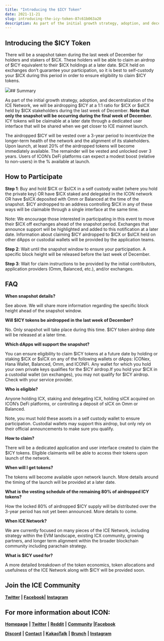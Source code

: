 ```yaml
---
title: "Introducing the $ICY Token"
date: 2021-11-21
slug: introducing-the-icy-token-87c61b063a20
description: As part of the initial growth strategy, adoption, and decentralization of the ICE Network, ICE will be airdropping $ICY at a 1:1 ratio for $ICX or $sICX held by $ICX stakeholders during the last week of December 2021
---
```


## Introducing the $ICY Token

There will be a snapshot taken during the last week of December for holders and stakers of $ICX. These holders will be able to claim an airdrop of $ICY equivalent to their $ICX holdings at a later date. $ICX held on exchanges don’t guarantee your participation, so it is best to self-custody your $ICX during this period in order to ensure eligibility to claim $ICY tokens.

![](https://cdn-images-1.medium.com/max/800/1*3YSmQWgpOXrK-tiD1SFBBQ.jpeg)## Summary

As part of the initial growth strategy, adoption, and decentralization of the ICE Network, we will be airdropping $ICY at a 1:1 ratio for $ICX or $sICX held by $ICX stakeholders during the last week of December. **Note that only the snapshot will be occurring during the final week of December.** ICY tokens will be claimable at a later date through a dedicated user interface that will be shared when we get closer to ICE mainnet launch.

The airdropped $ICY will be vested over a 3-year period to incentivize the longer-term health of the network and the alignment of its stakeholders. Upon launch, at least 20% of the airdropped tokens will become immediately available. The remainder will be vested and unlocked over 3 years. Users of ICON’s DeFi platforms can expect a modest boost (relative to non-users) in the % available at launch.

## How to Participate

**Step 1**: Buy and hold $ICX or $sICX in a self custody wallet (where you hold the private key) OR have $ICX staked and delegated in the ICON network OR have $sICX deposited with Omm or Balanced at the time of the snapshot. $ICY airdropped to an address controlling $ICX in any of these ways will be claimable through a single interface at the same time.

Note: We encourage those interested in participating in this event to move their $ICX off exchanges ahead of the snapshot period. Exchanges that announce support will be highlighted and added to this notification at a later date. Information about claiming $ICY airdropped to $ICX or $sICX held on other dApps or custodial wallets will be provided by the application teams.

**Step 2**: Wait until the snapshot window to ensure your participation. A specific block height will be released before the last week of December.

**Step 3**: Wait for claim instructions to be provided by the initial contributors, application providers (Omm, Balanced, etc.), and/or exchanges.

## FAQ

**When snapshot details?**

See above. We will share more information regarding the specific block height ahead of the snapshot window.

**Will $ICY tokens be airdropped in the last week of December?**

No. Only snapshot will take place during this time. $ICY token airdrop date will be released at a later time.

**Which dApps will support the snapshot?**

You can ensure eligibility to claim $ICY tokens at a future date by holding or staking $ICX or $sICX on any of the following wallets or dApps: ICONex, Hana Wallet, Balanced, Omm, and ICONFi. Any wallet for which you hold your own private keys qualifies for the $ICY airdrop.If you hold your $ICX in a custodial wallet (on exchanges), you may not qualify for $ICY airdrop. Check with your service provider.

**Who is eligible?**

Anyone holding ICX, staking and delegating ICX, holding sICX acquired on ICON’s DeFi platforms, or controlling a deposit of sICX on Omm or Balanced.

Note, you must hold these assets in a self custody wallet to ensure participation. Custodial wallets may support this airdrop, but only rely on their official announcements to make sure you qualify.

**How to claim?**

There will be a dedicated application and user interface created to claim the $ICY tokens. Eligible claimants will be able to access their tokens upon launch of the network.

**When will I get tokens?**

The tokens will become available upon network launch. More details around the timing of the launch will be provided at a later date.

**What is the vesting schedule of the remaining 80% of airdropped ICY tokens?**

How the locked 80% of airdropped $ICY supply will be distributed over the 3-year period has not yet been announced. More details to come.

**When ICE Network?**

We are currently focused on many pieces of the ICE Network, including strategy within the EVM landscape, existing ICX community, growing partners, and longer term alignment within the broader blockchain community including parachain strategy.

**What is $ICY used for?**

A more detailed breakdown of the token economics, token allocations and usefulness of the ICE Network along with $ICY will be provided soon.

## Join the ICE Community

[**Twitter**](https://twitter.com/home) **|** [**Facebook**](https://www.facebook.com/iceblock.chain)**|** [**Instagram**](https://www.instagram.com/iceblock_chain/?hl=en)

## For more information about ICON:

[**Homepage**](http://icon.foundation) **|** [**Twitter**](https://twitter.com/helloiconworld) **|** [**Reddit**](https://www.reddit.com/r/helloicon/) **|** [**Community**](https://forum.icon.community/) **|**[**Facebook**](https://www.facebook.com/helloicon/)

[**Discord**](https://discord.gg/x6DxjxfP24) **|** [**Contact**](mailto:hello@icon.foundation) **|** [**KakaoTalk**](https://open.kakao.com/o/gMAFhdS) **|** [**Brunch**](https://brunch.co.kr/@helloiconworld) **|** [**Instagram**](https://www.instagram.com/helloiconworld/)

